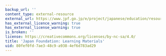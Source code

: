 ```yaml
---
backup_url: ''
content_type: external-resource
external_url: https://www.jpf.go.jp/e/project/japanese/education/resource/index.html
has_external_licence_warning: true
has_external_license_warning: true
is_broken: ''
license: https://creativecommons.org/licenses/by-nc-sa/4.0/
title: 'Japan Foundation: Learning Materials'
uid: 80fef0fd-7ae3-48c9-a938-4ef6d783ad29
---
```

